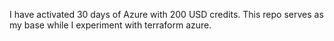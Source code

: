 I have activated 30 days of Azure with 200 USD credits. This repo serves as my base while I experiment with terraform azure.